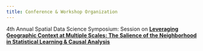 ```yaml
---
title: Conference & Workshop Organization
---
```


4th Annual Spatial Data Science Symposium: Session on [**Leveraging Geographic Context at Multiple Scales: The Salience of the Neighborhood in Statistical Learning & Causal Analysis**](sdss23)

